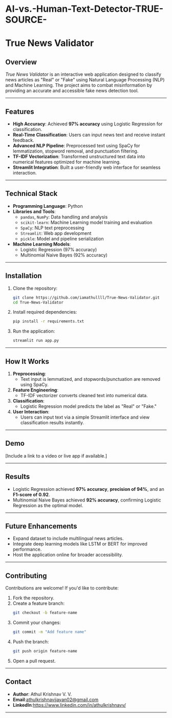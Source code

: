 # AI-vs.-Human-Text-Detector-TRUE-SOURCE-
# **True News Validator**

## **Overview**
*True News Validator* is an interactive web application designed to classify news articles as "Real" or "Fake" using Natural Language Processing (NLP) and Machine Learning. The project aims to combat misinformation by providing an accurate and accessible fake news detection tool.

---

## **Features**
- **High Accuracy**: Achieved **97% accuracy** using Logistic Regression for classification.
- **Real-Time Classification**: Users can input news text and receive instant feedback.
- **Advanced NLP Pipeline**: Preprocessed text using SpaCy for lemmatization, stopword removal, and punctuation filtering.
- **TF-IDF Vectorization**: Transformed unstructured text data into numerical features optimized for machine learning.
- **Streamlit Integration**: Built a user-friendly web interface for seamless interaction.

---

## **Technical Stack**
- **Programming Language**: Python
- **Libraries and Tools**:
  - `pandas`, `NumPy`: Data handling and analysis
  - `scikit-learn`: Machine Learning model training and evaluation
  - `SpaCy`: NLP text preprocessing
  - `Streamlit`: Web app development
  - `pickle`: Model and pipeline serialization
- **Machine Learning Models**:
  - Logistic Regression (97% accuracy)
  - Multinomial Naive Bayes (92% accuracy)

---

## **Installation**

1. Clone the repository:
   ```bash
   git clone https://github.com/iamathullll/True-News-Validator.git
   cd True-News-Validator
   ```

2. Install required dependencies:
   ```bash
   pip install -r requirements.txt
   ```

3. Run the application:
   ```bash
   streamlit run app.py
   ```

---

## **How It Works**
1. **Preprocessing**:
   - Text input is lemmatized, and stopwords/punctuation are removed using SpaCy.
2. **Feature Engineering**:
   - TF-IDF vectorizer converts cleaned text into numerical data.
3. **Classification**:
   - Logistic Regression model predicts the label as "Real" or "Fake."
4. **User Interaction**:
   - Users can input text via a simple Streamlit interface and view classification results instantly.

---

## **Demo**
[Include a link to a video or live app if available.]

---

## **Results**
- Logistic Regression achieved **97% accuracy**, **precision of 94%**, and an **F1-score of 0.92**.
- Multinomial Naive Bayes achieved **92% accuracy**, confirming Logistic Regression as the optimal model.

---

## **Future Enhancements**
- Expand dataset to include multilingual news articles.
- Integrate deep learning models like LSTM or BERT for improved performance.
- Host the application online for broader accessibility.

---

## **Contributing**
Contributions are welcome! If you'd like to contribute:
1. Fork the repository.
2. Create a feature branch:
   ```bash
   git checkout -b feature-name
   ```
3. Commit your changes:
   ```bash
   git commit -m "Add feature name"
   ```
4. Push the branch:
   ```bash
   git push origin feature-name
   ```
5. Open a pull request.

---

## **Contact**
- **Author**: Athul Krishnav V. V.
- **Email**:athulkrishnavijayan02@gmail.com
- **LinkedIn**:https://www.linkedin.com/in/athulkrishnavv/

---
